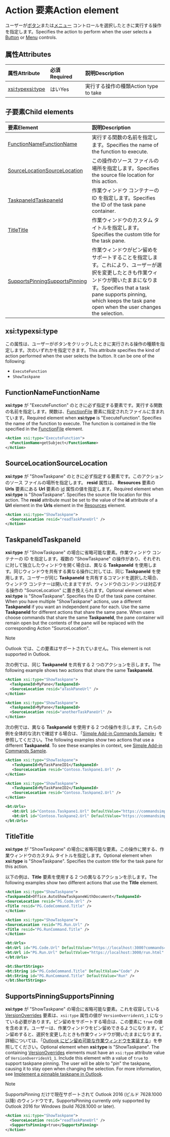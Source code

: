 # <a name="action-element"></a><span data-ttu-id="b12aa-101">Action 要素</span><span class="sxs-lookup"><span data-stu-id="b12aa-101">Action element</span></span>

<span data-ttu-id="b12aa-102">ユーザーが[ボタン](control.md#button-control)または[メニュー](control.md#menu-dropdown-button-controls) コントロールを選択したときに実行する操作を指定します。</span><span class="sxs-lookup"><span data-stu-id="b12aa-102">Specifies the action to perform when the user selects a  [Button](control.md#button-control) or [Menu](control.md#menu-dropdown-button-controls) controls.</span></span>
 
## <a name="attributes"></a><span data-ttu-id="b12aa-103">属性</span><span class="sxs-lookup"><span data-stu-id="b12aa-103">Attributes</span></span>

|  <span data-ttu-id="b12aa-104">属性</span><span class="sxs-lookup"><span data-stu-id="b12aa-104">Attribute</span></span>  |  <span data-ttu-id="b12aa-105">必須</span><span class="sxs-lookup"><span data-stu-id="b12aa-105">Required</span></span>  |  <span data-ttu-id="b12aa-106">説明</span><span class="sxs-lookup"><span data-stu-id="b12aa-106">Description</span></span>  |
|:-----|:-----|:-----|
|  [<span data-ttu-id="b12aa-107">xsi:type</span><span class="sxs-lookup"><span data-stu-id="b12aa-107">xsi:type</span></span>](#xsitype)  |  <span data-ttu-id="b12aa-108">はい</span><span class="sxs-lookup"><span data-stu-id="b12aa-108">Yes</span></span>  | <span data-ttu-id="b12aa-109">実行する操作の種類</span><span class="sxs-lookup"><span data-stu-id="b12aa-109">Action type to take</span></span>|

## <a name="child-elements"></a><span data-ttu-id="b12aa-110">子要素</span><span class="sxs-lookup"><span data-stu-id="b12aa-110">Child elements</span></span>

|  <span data-ttu-id="b12aa-111">要素</span><span class="sxs-lookup"><span data-stu-id="b12aa-111">Element</span></span> |  <span data-ttu-id="b12aa-112">説明</span><span class="sxs-lookup"><span data-stu-id="b12aa-112">Description</span></span>  |
|:-----|:-----|
|  [<span data-ttu-id="b12aa-113">FunctionName</span><span class="sxs-lookup"><span data-stu-id="b12aa-113">FunctionName</span></span>](#functionname) |    <span data-ttu-id="b12aa-114">実行する関数の名前を指定します。</span><span class="sxs-lookup"><span data-stu-id="b12aa-114">Specifies the name of the function to execute.</span></span> |
|  [<span data-ttu-id="b12aa-115">SourceLocation</span><span class="sxs-lookup"><span data-stu-id="b12aa-115">SourceLocation</span></span>](#sourcelocation) |    <span data-ttu-id="b12aa-116">この操作のソース ファイルの場所を指定します。</span><span class="sxs-lookup"><span data-stu-id="b12aa-116">Specifies the source file location for this action.</span></span> |
|  [<span data-ttu-id="b12aa-117">TaskpaneId</span><span class="sxs-lookup"><span data-stu-id="b12aa-117">TaskpaneId</span></span>](#taskpaneid) | <span data-ttu-id="b12aa-118">作業ウィンドウ コンテナーの ID を指定します。</span><span class="sxs-lookup"><span data-stu-id="b12aa-118">Specifies the ID of the task pane container.</span></span>|
|  [<span data-ttu-id="b12aa-119">Title</span><span class="sxs-lookup"><span data-stu-id="b12aa-119">Title</span></span>](#title) | <span data-ttu-id="b12aa-120">作業ウィンドウのカスタム タイトルを指定します。</span><span class="sxs-lookup"><span data-stu-id="b12aa-120">Specifies the custom title for the task pane.</span></span>|
|  [<span data-ttu-id="b12aa-121">SupportsPinning</span><span class="sxs-lookup"><span data-stu-id="b12aa-121">SupportsPinning</span></span>](#supportspinning) | <span data-ttu-id="b12aa-122">作業ウィンドウがピン留めをサポートすることを指定します。これにより、ユーザーが選択を変更したときも作業ウィンドウが開いたままになります。</span><span class="sxs-lookup"><span data-stu-id="b12aa-122">Specifies that a task pane supports pinning, which keeps the task pane open when the user changes the selection.</span></span>|
  

## <a name="xsitype"></a><span data-ttu-id="b12aa-123">xsi:type</span><span class="sxs-lookup"><span data-stu-id="b12aa-123">xsi:type</span></span>

<span data-ttu-id="b12aa-p101">この属性は、ユーザーがボタンをクリックしたときに実行される操作の種類を指定します。次のいずれかを指定できます。</span><span class="sxs-lookup"><span data-stu-id="b12aa-p101">This attribute specifies the kind of action performed when the user selects the button. It can be one of the following:</span></span>

- `ExecuteFunction`
- `ShowTaskpane`

## <a name="functionname"></a><span data-ttu-id="b12aa-126">FunctionName</span><span class="sxs-lookup"><span data-stu-id="b12aa-126">FunctionName</span></span>

<span data-ttu-id="b12aa-p102">**xsi:type** が "ExecuteFunction" のときに必ず指定する要素です。実行する関数の名前を指定します。関数は、[FunctionFile](functionfile.md) 要素に指定されたファイルに含まれています。</span><span class="sxs-lookup"><span data-stu-id="b12aa-p102">Required element when **xsi:type** is "ExecuteFunction". Specifies the name of the function to execute. The function is contained in the file specified in the [FunctionFile](functionfile.md) element.</span></span>

```xml
<Action xsi:type="ExecuteFunction">
  <FunctionName>getSubject</FunctionName>
</Action>
```

## <a name="sourcelocation"></a><span data-ttu-id="b12aa-130">SourceLocation</span><span class="sxs-lookup"><span data-stu-id="b12aa-130">SourceLocation</span></span>

<span data-ttu-id="b12aa-p103">**xsi:type** が "ShowTaskpane" のときに必ず指定する要素です。このアクションのソース ファイルの場所を指定します。 **resid** 属性は、 **Resources** 要素の **Urls** 要素にある **Url** 要素の [id](resources.md) 属性の値を指定します。</span><span class="sxs-lookup"><span data-stu-id="b12aa-p103">Required element when  **xsi:type** is "ShowTaskpane". Specifies the source file location for this action. The **resid** attribute must be set to the value of the **id** attribute of a **Url** element in the **Urls** element in the [Resources](resources.md) element.</span></span>

```xml
<Action xsi:type="ShowTaskpane">
  <SourceLocation resid="readTaskPaneUrl" />
</Action>
```  

## <a name="taskpaneid"></a><span data-ttu-id="b12aa-134">TaskpaneId</span><span class="sxs-lookup"><span data-stu-id="b12aa-134">TaskpaneId</span></span>

<span data-ttu-id="b12aa-p104">**xsi:type** が "ShowTaskpane" の場合に省略可能な要素。作業ウィンドウ コンテナーの ID を指定します。複数の "ShowTaskpane" の操作があり、それぞれに対して独立したウィンドウを開く場合は、異なる **TaskpaneId** を使用します。同じウィンドウを共有する異なる操作に対しては、同じ **TaskpaneId** を使用します。ユーザーが同じ **TaskpaneId** を共有するコマンドを選択した場合、ウィンドウ コンテナーは開いたままですが、ウィンドウのコンテンツは対応する操作の "SourceLocation" に置き換えられます。</span><span class="sxs-lookup"><span data-stu-id="b12aa-p104">Optional element when  **xsi:type** is "ShowTaskpane". Specifies the ID of the task pane container. When you have multiple "ShowTaskpane" actions, use a different **TaskpaneId** if you want an independent pane for each. Use the same **TaskpaneId** for  different actions that share the same pane. When users choose commands that share the same **TaskpaneId**, the pane container will remain open but the contents of the pane will be replaced with the corresponding Action "SourceLocation".</span></span> 

> [!NOTE]
> <span data-ttu-id="b12aa-140">Outlook では、この要素はサポートされていません。</span><span class="sxs-lookup"><span data-stu-id="b12aa-140">This element is not supported in Outlook.</span></span>

<span data-ttu-id="b12aa-141">次の例では、同じ **TaskpaneId** を共有する 2 つのアクションを示します。</span><span class="sxs-lookup"><span data-stu-id="b12aa-141">The following example shows two actions that share the same **TaskpaneId**.</span></span> 

```xml
<Action xsi:type="ShowTaskpane">
  <TaskpaneId>MyPane</TaskpaneId>
  <SourceLocation resid="aTaskPaneUrl" />
</Action>

<Action xsi:type="ShowTaskpane">
  <TaskpaneId>MyPane</TaskpaneId>
  <SourceLocation resid="anotherTaskPaneUrl" />
</Action>
```  

<span data-ttu-id="b12aa-p105">次の例では、異なる **TaskpaneId** を使用する 2 つの操作を示します。これらの例を全体的な流れで確認する場合は、「[Simple Add-in Commands Sample](https://github.com/OfficeDev/Office-Add-in-Commands-Samples/blob/master/Simple/Manifest/SimpleAddin.xml)」を参照してください。</span><span class="sxs-lookup"><span data-stu-id="b12aa-p105">The following examples show two actions that use a different **TaskpaneId**. To see these examples in context, see [Simple Add-in Commands Sample](https://github.com/OfficeDev/Office-Add-in-Commands-Samples/blob/master/Simple/Manifest/SimpleAddin.xml).</span></span>

```xml
<Action xsi:type="ShowTaskpane">
   <TaskpaneId>MyTaskPaneID1</TaskpaneId>
   <SourceLocation resid="Contoso.Taskpane1.Url" />
</Action>

<Action xsi:type="ShowTaskpane">
   <TaskpaneId>MyTaskPaneID2</TaskpaneId>
   <SourceLocation resid="Contoso.Taskpane2.Url" />
</Action>
```  

```xml
<bt:Urls>
   <bt:Url id="Contoso.Taskpane1.Url" DefaultValue="https://commandsimple.azurewebsites.net/Taskpane.html" />
   <bt:Url id="Contoso.Taskpane2.Url" DefaultValue="https://commandsimple.azurewebsites.net/Taskpane2.html" />
</bt:Urls>
```  

## <a name="title"></a><span data-ttu-id="b12aa-144">Title</span><span class="sxs-lookup"><span data-stu-id="b12aa-144">Title</span></span>
<span data-ttu-id="b12aa-p106">**xsi:type** が "ShowTaskpane" の場合に省略可能な要素。この操作に関する、作業ウィンドウのカスタム タイトルを指定します。</span><span class="sxs-lookup"><span data-stu-id="b12aa-p106">Optional element when  **xsi:type** is "ShowTaskpane". Specifies the custom title for the task pane for this action.</span></span> 

<span data-ttu-id="b12aa-147">以下の例は、**Title** 要素を使用する 2 つの異なるアクションを示します。</span><span class="sxs-lookup"><span data-stu-id="b12aa-147">The following examples show two different actions that use the **Title** element.</span></span>

```xml
<Action xsi:type="ShowTaskpane">
<TaskpaneId>Office.AutoShowTaskpaneWithDocument</TaskpaneId>
<SourceLocation resid="PG.Code.Url" />
<Title resid="PG.CodeCommand.Title" />
</Action>
``` 

```xml
<Action xsi:type="ShowTaskpane">
<SourceLocation resid="PG.Run.Url" />
<Title resid="PG.RunCommand.Title" />
</Action>
``` 

```xml
<bt:Urls>
<bt:Url id="PG.Code.Url" DefaultValue="https://localhost:3000?commands=1" />
<bt:Url id="PG.Run.Url" DefaultValue="https://localhost:3000/run.html" />
</bt:Urls>
``` 

```xml
<bt:ShortStrings>
<bt:String id="PG.CodeCommand.Title" DefaultValue="Code" />
<bt:String id="PG.RunCommand.Title" DefaultValue="Run" />
</bt:ShortStrings>
``` 

## <a name="supportspinning"></a><span data-ttu-id="b12aa-148">SupportsPinning</span><span class="sxs-lookup"><span data-stu-id="b12aa-148">SupportsPinning</span></span>

<span data-ttu-id="b12aa-p107">**xsi:type** が "ShowTaskpane" の場合に省略可能な要素。これを収容している [VersionOverrides](versionoverrides.md) 要素は、`xsi:type` 属性の値が `VersionOverridesV1_1` になっている必要があります。ピン留めをサポートする場合は、この要素に `true` の値を含めます。ユーザーは、作業ウィンドウをピン留めできるようになります。ピン留めすると、選択を変更したときも作業ウィンドウが開いたままになります。詳細については、「[Outlook にピン留め可能な作業ウィンドウを実装する](https://docs.microsoft.com/outlook/add-ins/pinnable-taskpane)」を参照してください。</span><span class="sxs-lookup"><span data-stu-id="b12aa-p107">Optional element when **xsi:type** is "ShowTaskpane". The containing [VersionOverrides](versionoverrides.md) elements must have an `xsi:type` attribute value of `VersionOverridesV1_1`. Include this element with a value of `true` to support taskpane pinning. The user will be able to "pin" the taskpane, causing it to stay open when changing the selection. For more information, see [Implement a pinnable taskpane in Outlook](https://docs.microsoft.com/outlook/add-ins/pinnable-taskpane).</span></span>

> [!NOTE]
> <span data-ttu-id="b12aa-154">SupportsPinning だけで現在サポートされて Outlook 2016 (ビルド 7628.1000 以降) のウィンドウです。</span><span class="sxs-lookup"><span data-stu-id="b12aa-154">SupportsPinning currently only supported by Outlook 2016 for Windows (build 7628.1000 or later).</span></span>

```xml
<Action xsi:type="ShowTaskpane">
  <SourceLocation resid="readTaskPaneUrl" />
  <SupportsPinning>true</SupportsPinning>
</Action>
```


